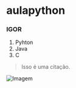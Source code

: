 # aulapython

### IGOR

1. Pyhton
2. Java
3. C

> Isso é uma citação.

![Imagem](https://wallpapers.com/images/hd/red-and-blue-rays-jesus-desktop-2zblcva50mix44dv.jpg)
